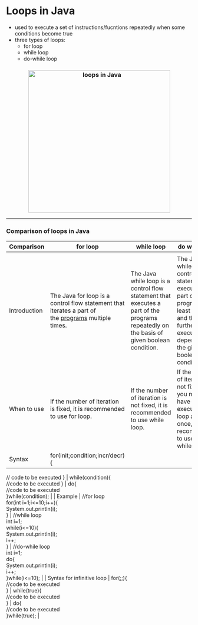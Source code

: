 # Loops in Java 
- used to execute a set of instructions/fucntions repeatedly when some conditions become true
- three types of loops:
  - for loop 
  - while loop
  - do-while loop
 
 <h3 align="center">
    <img src="https://javatpoint.com/images/java-loops.png" alt="loops in Java" height="385px">
</h3>

---
### Comparison of loops in Java

| Comparison                 | for loop                                                                                                                                       | while loop                                                                                                                               | do while loop                                                                                                                                                             |
| -------------------------- | ---------------------------------------------------------------------------------------------------------------------------------------------- | ---------------------------------------------------------------------------------------------------------------------------------------- | ------------------------------------------------------------------------------------------------------------------------------------------------------------------------- |
|  |
| Introduction               | The Java for loop is a control flow statement that iterates a part of the [programs](https://www.javatpoint.com/java-programs) multiple times. | The Java while loop is a control flow statement that executes a part of the programs repeatedly on the basis of given boolean condition. | The Java do while loop is a control flow statement that executes a part of the programs at least once and the further execution depends upon the given boolean condition. |
| When to use                | If the number of iteration is fixed, it is recommended to use for loop.                                                                        | If the number of iteration is not fixed, it is recommended to use while loop.                                                            | If the number of iteration is not fixed and you must have to execute the loop at least once, it is recommended to use the do-while loop.                                  |
| Syntax                     | for(init;condition;incr/decr){  
// code to be executed 
}                                                                                     | while(condition){  
//code to be executed 
}                                                                                             | do{  
//code to be executed  
}while(condition);                                                                                                                          |
| Example                    | //for loop  
for(int i=1;i<=10;i++){  
System.out.println(i);  
}                                                                              | //while loop  
int i=1;  
while(i<=10){  
System.out.println(i);  
i++;  
}                                                              | //do-while loop  
int i=1;  
do{  
System.out.println(i);  
i++;  
}while(i<=10);                                                                                         |
| Syntax for infinitive loop | for(;;){  
//code to be executed  
}                                                                                                           | while(true){  
//code to be executed  
}                                                                                                 | do{  
//code to be executed  
}while(true);                                                                                                                               |
